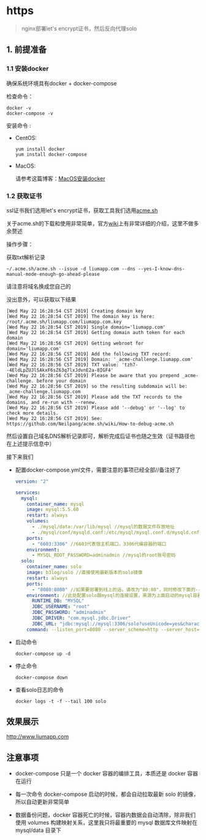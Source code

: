 # https

> nginx部署let's encrypt证书，然后反向代理solo

## 1. 前提准备

### 1.1 安装docker

确保系统环境具有docker + docker-compose

检查命令：

  ```
  docker -v
  docker-compose -v
  ```

安装命令  :

* CentOS: 

  ````
  yum install docker
  yum install docker-compose
  ````

* MacOS:

  请参考这篇博客：[MacOS安装docker](http://www.liumapp.com/articles/2017/12/27/1514347974172.html)      

### 1.2 获取证书

ssl证书我们选用let's encrypt证书，获取工具我们选用[acme.sh](https://github.com/Neilpang/acme.sh)

关于acme.sh的下载和使用非常简单，官方[wiki](https://github.com/Neilpang/acme.sh/wiki/%E8%AF%B4%E6%98%8E)上有非常详细的介绍，这里不做多余赘述

操作步骤：

获取txt解析记录

````shell
~/.acme.sh/acme.sh --issue -d liumapp.com --dns --yes-I-know-dns-manual-mode-enough-go-ahead-please
````

请注意将域名换成您自己的

没出意外，可以获取以下结果

````shell
[Wed May 22 16:28:54 CST 2019] Creating domain key
[Wed May 22 16:28:54 CST 2019] The domain key is here: /root/.acme.sh/liumapp.com/liumapp.com.key
[Wed May 22 16:28:54 CST 2019] Single domain='liumapp.com'
[Wed May 22 16:28:54 CST 2019] Getting domain auth token for each domain
[Wed May 22 16:28:56 CST 2019] Getting webroot for domain='liumapp.com'
[Wed May 22 16:28:56 CST 2019] Add the following TXT record:
[Wed May 22 16:28:56 CST 2019] Domain: '_acme-challenge.liumapp.com'
[Wed May 22 16:28:56 CST 2019] TXT value: 'tzh7--4EldLpZUJlSAkxF6sZ63q7lxJdvnE2a-8IGF4'
[Wed May 22 16:28:56 CST 2019] Please be aware that you prepend _acme-challenge. before your domain
[Wed May 22 16:28:56 CST 2019] so the resulting subdomain will be: _acme-challenge.liumapp.com
[Wed May 22 16:28:56 CST 2019] Please add the TXT records to the domains, and re-run with --renew.
[Wed May 22 16:28:56 CST 2019] Please add '--debug' or '--log' to check more details.
[Wed May 22 16:28:56 CST 2019] See: https://github.com/Neilpang/acme.sh/wiki/How-to-debug-acme.sh
````

然后设置自己域名DNS解析记录即可，解析完成后证书也随之生效（证书路径也在上述提示信息中）












接下来我们

* 配置docker-compose.yml文件，需要注意的事项已经全部//备注好了

    ````yaml
    version: "2"
    
    services:
      mysql:
        container_name: mysql
        image: mysql:5.5.60
        restart: always
        volumes:
          - ./mysql/data:/var/lib/mysql //mysql的数据文件存放地址
          - ./mysql/conf/mysqld.conf:/etc/mysql/mysql.conf.d/mysqld.cnf //mysql的配置文件存放地址
        ports:
          - "6603:3306" //6603代表宿主机端口，3306代编容器的端口
        environment:
          - MYSQL_ROOT_PASSWORD=adminadmin //mysql的root账号密码
      solo:
        container_name: solo
        image: b3log/solo //直接使用最新版本的solo镜像
        restart: always
        ports:
          - "8080:8080" //如果要部署到线上的话，请改为"80:80"，同时修改下面的--listen_port=80
        environment: //此处配置solo跟mysql的连接设置，来源为上面启动的mysql容器，如果要用自己的mysql服务，那么请将mysql的servcie去掉
          RUNTIME_DB: "MYSQL"
          JDBC_USERNAME: "root"
          JDBC_PASSWORD: "adminadmin"
          JDBC_DRIVER: "com.mysql.jdbc.Driver"
          JDBC_URL: "jdbc:mysql://mysql:3306/solo?useUnicode=yes&characterEncoding=UTF-8&useSSL=false&serverTimezone=UTC" //此处，因为solo跟mysql同为docker容器，所以可以直接使用容器名 + 容器端口来访问
        command: --listen_port=8080 --server_scheme=http --server_host=www.liumapp.com //按照solo官方要求，在solo启动之初，配置solo的域名、端口，如果是本地测试的话，将host改为localhost即可
    ````    
        
* 启动命令

    ````shell
    docker-compose up -d
    ````
    
* 停止命令

    ````shell
    docker-compose down
    ````
    
* 查看solo日志的命令

    ```
    docker logs -t -f --tail 100 solo
    ```                                
    
## 效果展示

http://www.liumapp.com    

## 注意事项

* docker-compose 只是一个 docker 容器的编排工具，本质还是 docker 容器在运行

* 每一次命令 docker-compose 启动的时候，都会自动拉取最新 solo 的镜像，所以自动更新非常简单

* 数据备份问题，docker 容器死亡的时候，容器内数据会自动清除，除非我们使用 volumes 构建映射关系，这里我只将最重要的 mysql 数据库文件映射在 mysql/data 目录下

